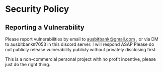 # Security Policy

## Reporting a Vulnerability

Please report vulnerabilities by email to ausbitbank@gmail.com , or via DM to ausbitbank#7053 in this discord server. I will respond ASAP
Please do not publicly release vulnerability publicly without privately disclosing first.

This is a non-commercial personal project with no profit incentive, please just do the right thing.
